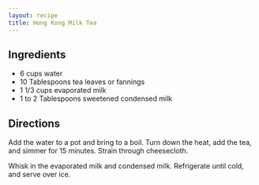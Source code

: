 ```yaml
---
layout: recipe
title: Hong Kong Milk Tea
---
```


## Ingredients

* 6 cups water
* 10 Tablespoons tea leaves or fannings
* 1 1/3 cups evaporated milk
* 1 to 2 Tablespoons sweetened condensed milk

## Directions

Add the water to a pot and bring to a boil. Turn down the heat, add the tea, and simmer for 15 minutes. Strain through cheesecloth.

Whisk in the evaporated milk and condensed milk. Refrigerate until cold, and serve over ice.

